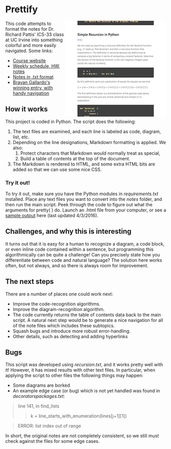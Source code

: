 # Prettify
[<img src="recursion.png" align=right>](http://ryan-holben.github.io/output1.html)
This code attempts to format the notes for Dr. Richard Pattis' ICS-33 class at UC Irvine into something colorful and more easily navigated.  Some links:

* [Course website](https://www.ics.uci.edu/~pattis/ICS-33/)
* [Weekly schedule, HW, notes](https://www.ics.uci.edu/~pattis/ICS-33/lectures.html)
* [Notes in .txt format](https://www.ics.uci.edu/~pattis/ICS-33/lectures/)
* [Brayan Gallardo's winning entry, with handy navigation](http://www.ics.uci.edu/~brgallar/index.html)

## How it works
This project is coded in Python.  The script does the following:

1. The text files are examined, and each line is labeled as code, diagram, list, etc.
1. Depending on the line designations, Markdown formatting is applied.  We also:
    1. Protect characters that Markdown would normally treat as special,
    1. Build a table of contents at the top of the document.
1. The Markdown is rendered to HTML, and some extra HTML bits are added so that we can use some nice CSS.

### Try it out!
To try it out, make sure you have the Python modules in _requirements.txt_ installed.  Place any text files you want to convert into the _notes_ folder, and then run the main script.  Peek through the code to figure out what the arguments for pretty( ) do.  Launch an .html file from your computer, or see a [sample output](http://ryan-holben.github.io/output1.html) here (last updated 4/3/2016).

## Challenges, and why this is interesting
It turns out that it is easy for a human to recognize a diagram, a code block, or even inline code contained within a sentence, but programming this algorithmically can be quite a challenge!  Can you precisely state how you differentiate between code and natural language?  The solution here works often, but not always, and so there is always room for improvement.  

## The next steps
There are a number of places one could work next:
* Improve the code-recognition algorithms.
* Improve the diagram-recognition algorithm.
* The code currently returns the table of contents data back to the main script.  A natural next step would be to generate a nice navigation for all of the note files which includes these subtopics.
* Squash bugs and introduce more robust error-handling.
* Other details, such as detecting and adding hyperlinks

## Bugs
This script was developed using _recursion.txt_, and it works pretty well with it!  However, it has mixed results with other text files.  In particular, when applying the script to other files the following things may happen:
* Some diagrams are borked
* An example edge case (or bug) which is not yet handled was found in _decoratorspackages.txt_:

> line 141, in find_lists
> > k = line_starts_with_enumeration(lines[j+1][1])

> ERROR: list index out of range

In short, the original notes are not completely consistent, so we still must check against the files for some edge cases.
